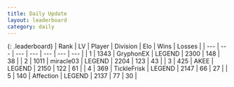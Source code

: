 ```yaml
---
title: Daily Update
layout: leaderboard
category: daily
---
```


{: .leaderboard}
| Rank | LV | Player | Division | Elo | Wins | Losses |
| --- | --- | --- | --- | --- | --- | --- |
| <span data-change="0">1</span> | 1343 | <span title="ID: 315148">GryphonEX</span> | LEGEND | <span data-change="11">2300</span> | <span data-change="3">148</span> | <span data-change="0">38</span> |
| <span data-change="0">2</span> | 1011 | <span title="ID: 416373">miracle03</span> | LEGEND | <span data-change="18">2204</span> | <span data-change="5">123</span> | <span data-change="1">43</span> |
| <span data-change="0">3</span> | 425 | <span title="ID: 455100">AKEE</span> | LEGEND | <span data-change="14">2150</span> | <span data-change="10">122</span> | <span data-change="4">61</span> |
| <span data-change="0">4</span> | 369 | <span title="ID: 512212">TickleFrisk</span> | LEGEND | <span data-change="21">2147</span> | <span data-change="4">66</span> | <span data-change="0">27</span> |
| <span data-change="6">5</span> | 140 | <span title="ID: 573202">Affection</span> | LEGEND | <span data-change="42">2137</span> | <span data-change="9">77</span> | <span data-change="1">30</span> |
